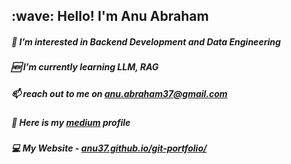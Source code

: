 
<h2 align="left" id="nam-title">:wave: Hello! I'm Anu Abraham</h2>
<!-- <p align="left">
  <a href="https://github.com/anu37/anu37">
    <img src="https://komarev.com/ghpvc/?username=anu37" alt="page views" />
  </a>
  
</p> -->

##### 👀 I’m interested in Backend Development and Data Engineering
##### 🆕 I’m currently learning LLM, RAG
##### 📫 reach out to me on anu.abraham37@gmail.com
##### 📰 Here is my [medium](https://medium.com/@anu.abraham37) profile
##### 💻   My Website - [anu37.github.io/git-portfolio/](https://anu37.github.io/git-portfolio/)

<!---
anu37/anu37 is a ✨ special ✨ repository because its `README.md` (this file) appears on your GitHub profile.
You can click the Preview link to take a look at your changes.
--->
